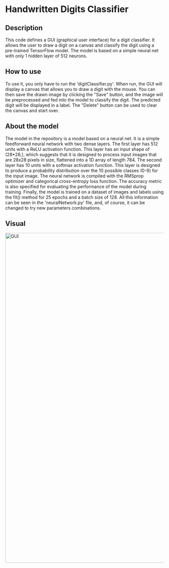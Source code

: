 # Handwritten Digits Classifier

## Description
This code defines a GUI (graphical user interface) for a digit classifier. It allows the user to draw a digit on a canvas and classify 
the digit using a pre-trained TensorFlow model. The model is based on a simple neural net with only 1 hidden layer of 512 neurons.


## How to use
To use it, you only have to run the 'digitClassifier.py'. When run, the GUI will display a canvas that allows you to draw a digit with the mouse.
You can then save the drawn image by clicking the "Save" button, and the image will be preprocessed and fed into the model to classify the digit.
The predicted digit will be displayed in a label. The "Delete" button can be used to clear the canvas and start over.

## About the model
The model in the repository is a model based on a neural net. It is a simple feedforward neural network with two dense layers. 
The first layer has 512 units with a ReLU activation function. This layer has an input shape of (28*28,), which suggests that it is designed to process input images that are 28x28 pixels in size, flattened into a 1D array of length 784.
The second layer has 10 units with a softmax activation function. This layer is designed to produce a probability distribution over the 10 possible classes (0-9) for the input image.
The neural network is compiled with the RMSprop optimizer and categorical cross-entropy loss function. 
The accuracy metric is also specified for evaluating the performance of the model during training.
Finally, the model is trained on a dataset of images and labels using the fit() method for 25 epochs and a batch size of 128.
All this information can be seen in the 'neuralNetwork.py' file, and, of course, it can be changed to try new parameters combinations.

## Visual
  
<img width="1050" alt="GUI" src="https://user-images.githubusercontent.com/90279135/234730629-dd2d4a0a-b997-4dca-9902-795010e34103.png">
